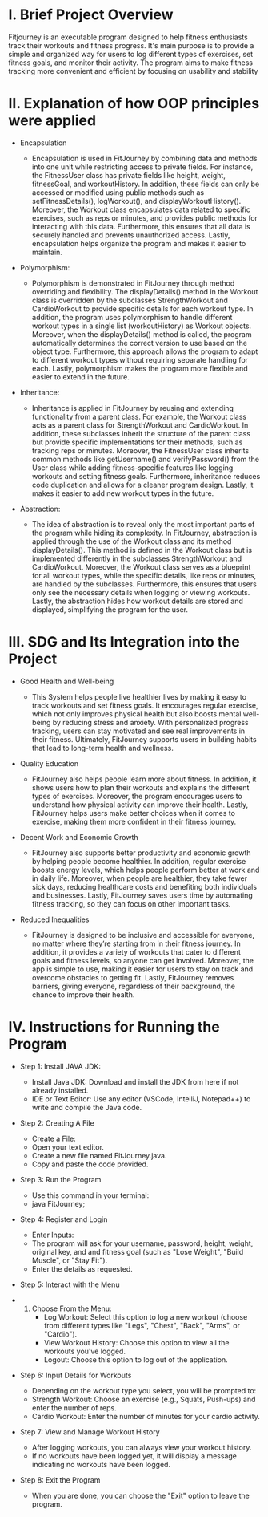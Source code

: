 # I. Brief Project Overview
Fitjourney is an executable program designed to help fitness enthusiasts track their workouts and fitness progress. It's main purpose is to provide a simple and organized way for users to log different types of exercises, set fitness goals, and monitor their activity. The program aims to make fitness tracking more convenient and efficient by focusing on usability and stability
# II. Explanation of how OOP principles were applied
* Encapsulation
  - Encapsulation is used in FitJourney by combining data and methods into one unit while restricting access to private fields. For instance, the FitnessUser class has private fields like height, weight, fitnessGoal, and workoutHistory. In addition, these fields can only be accessed or modified using public methods such as setFitnessDetails(), logWorkout(), and displayWorkoutHistory(). Moreover, the Workout class encapsulates data related to specific exercises, such as reps or minutes, and provides public methods for interacting with this data. Furthermore, this ensures that all data is securely handled and prevents unauthorized access. Lastly, encapsulation helps organize the program and makes it easier to maintain.

* Polymorphism:
  - Polymorphism is demonstrated in FitJourney through method overriding and flexibility. The displayDetails() method in the Workout class is overridden by the subclasses StrengthWorkout and CardioWorkout to provide specific details for each workout type. In addition, the program uses polymorphism to handle different workout types in a single list (workoutHistory) as Workout objects. Moreover, when the displayDetails() method is called, the program automatically determines the correct version to use based on the object type. Furthermore, this approach allows the program to adapt to different workout types without requiring separate handling for each. Lastly, polymorphism makes the program more flexible and easier to extend in the future.

* Inheritance:
  - Inheritance is applied in FitJourney by reusing and extending functionality from a parent class. For example, the Workout class acts as a parent class for StrengthWorkout and CardioWorkout. In addition, these subclasses inherit the structure of the parent class but provide specific implementations for their methods, such as tracking reps or minutes. Moreover, the FitnessUser class inherits common methods like getUsername() and verifyPassword() from the User class while adding fitness-specific features like logging workouts and setting fitness goals. Furthermore, inheritance reduces code duplication and allows for a cleaner program design. Lastly, it makes it easier to add new workout types in the future.

* Abstraction:
  - The idea of abstraction is to reveal only the most important parts of the program while hiding its complexity. In FitJourney, abstraction is applied through the use of the Workout class and its method displayDetails(). This method is defined in the Workout class but is implemented differently in the subclasses StrengthWorkout and CardioWorkout. Moreover, the Workout class serves as a blueprint for all workout types, while the specific details, like reps or minutes, are handled by the subclasses. Furthermore, this ensures that users only see the necessary details when logging or viewing workouts. Lastly, the abstraction hides how workout details are stored and displayed, simplifying the program for the user.

# III. SDG and Its Integration into the Project

* Good Health and Well-being
  - This System helps people live healthier lives by making it easy to track workouts and set fitness goals. It encourages regular exercise, which not only improves physical health but also boosts mental well-being by reducing stress and anxiety. With personalized progress tracking, users can stay motivated and see real improvements in their fitness. Ultimately, FitJourney supports users in building habits that lead to long-term health and wellness.

* Quality Education
  - FitJourney also helps people learn more about fitness. In addition, it shows users how to plan their workouts and explains the different types of exercises. Moreover, the program encourages users to understand how physical activity can improve their health. Lastly, FitJourney helps users make better choices when it comes to exercise, making them more confident in their fitness journey.

* Decent Work and Economic Growth
  - FitJourney also supports better productivity and economic growth by helping people become healthier. In addition, regular exercise boosts energy levels, which helps people perform better at work and in daily life. Moreover, when people are healthier, they take fewer sick days, reducing healthcare costs and benefiting both individuals and businesses. Lastly, FitJourney saves users time by automating fitness tracking, so they can focus on other important tasks.

* Reduced Inequalities
  - FitJourney is designed to be inclusive and accessible for everyone, no matter where they’re starting from in their fitness journey. In addition, it provides a variety of workouts that cater to different goals and fitness levels, so anyone can get involved. Moreover, the app is simple to use, making it easier for users to stay on track and overcome obstacles to getting fit. Lastly, FitJourney removes barriers, giving everyone, regardless of their background, the chance to improve their health.

# IV. Instructions for Running the Program
* Step 1: Install JAVA JDK:
  - Install Java JDK: Download and install the JDK from here if not already installed.
  - IDE or Text Editor: Use any editor (VSCode, IntelliJ, Notepad++) to write and compile the Java code.

* Step 2: Creating A File
  - Create a File:
  - Open your text editor.
  - Create a new file named FitJourney.java.
  - Copy and paste the code provided.

* Step 3:  Run the Program
  - Use this command in your terminal:
  - java FitJourney;

* Step 4: Register and Login
  - Enter Inputs:
  - The program will ask for your username, password, height, weight, original key, and and fitness goal (such as "Lose Weight", "Build Muscle", or "Stay Fit").
  - Enter the details as requested.

* Step 5: Interact with the Menu
* 1. Choose From the Menu:
     - Log Workout: Select this option to log a new workout (choose from different types like "Legs", "Chest", "Back", "Arms", or "Cardio").
     - View Workout History: Choose this option to view all the workouts you've logged.
     - Logout: Choose this option to log out of the application.

* Step 6: Input Details for Workouts
  - Depending on the workout type you select, you will be prompted to:
  - Strength Workout: Choose an exercise (e.g., Squats, Push-ups) and enter the number of reps.
  - Cardio Workout: Enter the number of minutes for your cardio activity.
 
* Step 7: View and Manage Workout History
  - After logging workouts, you can always view your workout history.
  - If no workouts have been logged yet, it will display a message indicating no workouts have been logged.

* Step 8: Exit the Program
  -  When you are done, you can choose the "Exit" option to leave the program.

  











